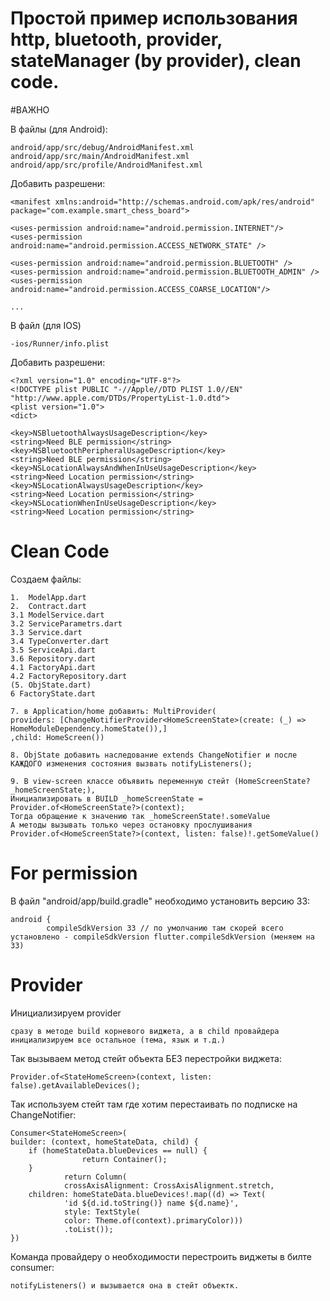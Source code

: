# Простой пример использования http, bluetooth, provider, stateManager (by provider), clean code.

#ВАЖНО

В файлы (для Android):

    android/app/src/debug/AndroidManifest.xml
    android/app/src/main/AndroidManifest.xml
    android/app/src/profile/AndroidManifest.xml

Добавить разрешени:

    <manifest xmlns:android="http://schemas.android.com/apk/res/android"
    package="com.example.smart_chess_board">

    <uses-permission android:name="android.permission.INTERNET"/>
    <uses-permission android:name="android.permission.ACCESS_NETWORK_STATE" />

	<uses-permission android:name="android.permission.BLUETOOTH" />  
	<uses-permission android:name="android.permission.BLUETOOTH_ADMIN" />  
	<uses-permission android:name="android.permission.ACCESS_COARSE_LOCATION"/>

    ...

В файл (для IOS)

    -ios/Runner/info.plist

Добавить разрешени:

    <?xml version="1.0" encoding="UTF-8"?>
    <!DOCTYPE plist PUBLIC "-//Apple//DTD PLIST 1.0//EN" "http://www.apple.com/DTDs/PropertyList-1.0.dtd">
    <plist version="1.0">
    <dict>

	<key>NSBluetoothAlwaysUsageDescription</key>  
	<string>Need BLE permission</string>  
	<key>NSBluetoothPeripheralUsageDescription</key>  
	<string>Need BLE permission</string>  
	<key>NSLocationAlwaysAndWhenInUseUsageDescription</key>  
	<string>Need Location permission</string>  
	<key>NSLocationAlwaysUsageDescription</key>  
	<string>Need Location permission</string>  
	<key>NSLocationWhenInUseUsageDescription</key>  
	<string>Need Location permission</string>


# Clean Code

Создаем файлы:

    1.  ModelApp.dart
    2.  Contract.dart
    3.1 ModelService.dart
    3.2 ServiceParametrs.dart
    3.3 Service.dart
    3.4 TypeConverter.dart
    3.5 ServiceApi.dart
    3.6 Repository.dart
    4.1 FactoryApi.dart
    4.2 FactoryRepository.dart
    (5. ObjState.dart)
    6 FactoryState.dart
    
    7. в Application/home добавить: MultiProvider(
    providers: [ChangeNotifierProvider<HomeScreenState>(create: (_) => HomeModuleDependency.homeState()),]
    ,child: HomeScreen())
    
    8. ObjState добавить наследование extends ChangeNotifier и после КАЖДОГО изменения состояния вызвать notifyListeners();
    
    9. В view-screen классе объявить переменную стейт (HomeScreenState? _homeScreenState;),
    Инициализировать в BUILD _homeScreenState = Provider.of<HomeScreenState?>(context);
    Тогда обращение к значению так _homeScreenState!.someValue
    А методы вызывать только через остановку прослушивания Provider.of<HomeScreenState?>(context, listen: false)!.getSomeValue()
    

# For permission

В файл "android/app/build.gradle" необходимо установить версию 33:

	android {
    		compileSdkVersion 33 // по умолчанию там скорей всего установлено - compileSdkVersion flutter.compileSdkVersion (меняем на 33)
		
# Provider
	
Инициализируем provider 

	сразу в методе build корневого виджета, а в child провайдера инициализируем все остальное (тема, язык и т.д.)
	
Так вызываем метод стейт объекта БЕЗ перестройки виджета:
	
	Provider.of<StateHomeScreen>(context, listen: false).getAvailableDevices();
	
Так используем стейт там где хотим перестаивать по подписке на ChangeNotifier:

	Consumer<StateHomeScreen>(
	builder: (context, homeStateData, child) {
		if (homeStateData.blueDevices == null) {
                	return Container();
		}
                return Column(
                crossAxisAlignment: CrossAxisAlignment.stretch,
		children: homeStateData.blueDevices!.map((d) => Text(
                'id ${d.id.toString()} name ${d.name}',
                style: TextStyle(
                color: Theme.of(context).primaryColor)))
                .toList());
	})
	
Команда провайдеру о необходимости перестроить виджеты в билте consumer:
	
	notifyListeners() и вызывается она в стейт объектк.
